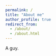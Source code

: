 ```yaml
---
permalink: /
title: "About me"
author_profile: true
redirect_from: 
  - /about/
  - /about.html
---
```


A guy.
